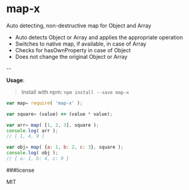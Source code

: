 <h1>map-x</h1>


Auto detecting, non-destructive map for Object and Array

- Auto detects Object or Array and applies the appropriate operation
- Switches to native map, if available, in case of Array 
- Checks for hasOwnProperty in case of Object
- Does not change the original Object or Array

--

**Usage**:


>Install with npm: `npm install --save map-x`


```javascript
var map= require( 'map-x' );

var square= (value) => (value * value);

var arr= map( [1, 2, 3], square );
console.log( arr );
// [ 1, 4, 9 ]

var obj= map( {a: 1, b: 2, c: 3}, square );
console.log( obj );
// { a: 1, b: 4, c: 9 }
```

###license

MIT
